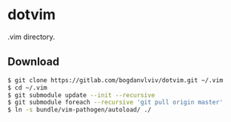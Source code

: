 # dotvim

.vim directory.

## Download

```bash
$ git clone https://gitlab.com/bogdanvlviv/dotvim.git ~/.vim
$ cd ~/.vim
$ git submodule update --init --recursive
$ git submodule foreach --recursive 'git pull origin master'
$ ln -s bundle/vim-pathogen/autoload/ ./
```

